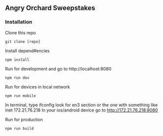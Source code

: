 ## Angry Orchard Sweepstakes

### Installation

Clone this repo
```
git clone [repo]
```

Install depend#encies
```
npm install
```

Run for development and go to http://localhost:8080
```
npm run dev
```

Run for devices in local network
```
npm run mobile
```
In terminal, type ifconfig look for en3 section or the one with something like inet 172.21.76.218
In your ios/android device go to http://172.21.76.218:8080

Run for production
```
npm run build
